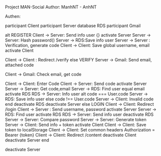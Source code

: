 Project MAN-Social
Author: ManhNT - AnhNT

Authen:

participant Client
participant Server
database RDS
participant Gmail

alt REGISTER
Client -> Server: Send info user {}
activate Server
Server -> Server: Hash password()
Server -> RDS:Save info user
Server -> Server : Verification, generate code
Client -> Client: Save global username, email
activate Client

Client -> Client : Redirect /verify
else VERIFY
Server -> Gmail: Send email, attached code

Client -> Gmail: Check email, get code

Client -> Client: Enter Code
Client -> Server: Send code
activate Server
Server -> Server: Get code,email
Server -> RDS: Find user equal email
activate RDS
RDS -> Server: Info user
alt code === User.code
Server -> RDS: Save info user
else code !== User.code
Server -> Client: Invalid code
end
deactivate RDS
deactivate Server
else LOGIN
Client -> Client: Redirect /login
Client -> Server : Send username, password
activate Server
Server -> RDS: Find user
activate RDS
RDS -> Server: Send info user
deactivate RDS
Server -> Server: Compare password
Server -> Server: Generate token
Server -> Client: Send info + token
activate Client
Client -> Client: Save token to localStorage
Client -> Client: Set common headers Authorization = Bearer {token}
Client -> Client: Redirect /content
deactivate Client
deactivate Server
end

deactivate Server
